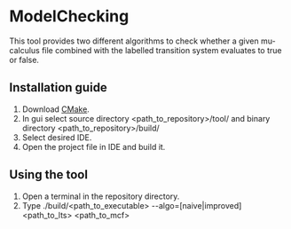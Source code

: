 # ModelChecking

This tool provides two different algorithms to check whether a given mu-calculus file combined with the labelled transition system evaluates to true or false.

## Installation guide

1. Download [CMake](https://cmake.org/).
1. In gui select source directory \<path_to_repository\>/tool/ and binary directory \<path_to_repository\>/build/
1. Select desired IDE.
1. Open the project file in IDE and build it.

## Using the tool

1. Open a terminal in the repository directory.
1. Type ./build/<path_to_executable> --algo=[naive|improved] \<path_to_lts\> \<path_to_mcf\>

